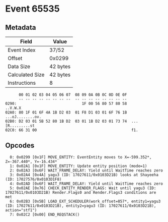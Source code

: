 # Event 65535

## Metadata

| Field           | Value    |
|-----------------|----------|
| Event Index     | 37/52    |
| Offset          | 0x0299   |
| Data Size       | 42 bytes |
| Calculated Size | 42 bytes |
| Instructions    | 8        |

```
      00 01 02 03 04 05 06 07  08 09 0A 0B 0C 0D 0E 0F
      -- -- -- -- -- -- -- --  -- -- -- -- -- -- -- --
0290:                             1F 00 56 80 57 80 58           ..V.W.X
02A0: 80 1F 01 6F 4A 1B D2 03  01 F8 D1 03 01 6F 76 1B  ...oJ........ov.
02B0: D2 03 01 5B 52 80 1B D2  03 01 1B D2 03 01 73 74  ...[R.........st
02C0: 66 31 00                                          f1.             
```

## Opcodes

```
  0: 0x0299 [0x1F] MOVE_ENTITY: EventEntity moves to X=-599.352*, Z=-367.440*, Y=-16.434*
  1: 0x02A1 [0x1F] MOVE_ENTITY: Update entity position (mode=1)
  2: 0x02A3 [0x6F] WAIT_FRAME_DELAY: Yield until WaitTime reaches zero
  3: 0x02A4 [0x4A] yagu3 (ID: 17027611/0x0103D21B) looks at Shayeeha (ID: 17027576/0x0103D1F8)
  4: 0x02AD [0x6F] WAIT_FRAME_DELAY: Yield until WaitTime reaches zero
  5: 0x02AE [0x76] CHECK_ENTITY_RENDER_FLAGS: Wait until yagu3 (ID: 17027611/0x0103D21B) Render.Flags0 and Render.Flags3 conditions are met
  6: 0x02B3 [0x5B] LOAD_EXT_SCHEDULER(work_offset=857*, entity1=yagu3 (ID: 17027611/0x0103D21B), entity2=yagu3 (ID: 17027611/0x0103D21B), action="stf1")
  7: 0x02C2 [0x00] END_REQSTACK()
```

